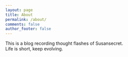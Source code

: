 ```yaml
---
layout: page
title: About
permalink: /about/
comments: false
author_footer: false
---
```


This is a blog recording thought flashes of Susansecret.  
Life is short, keep evolving.
